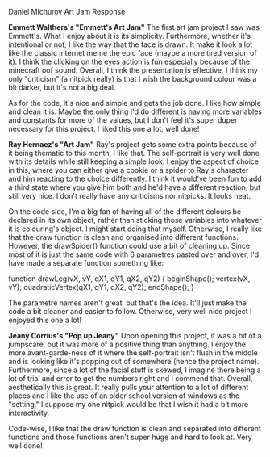 Daniel Michurov
Art Jam Response



**Emmett Walthers's "Emmett's Art Jam"**
  The first art jam project I saw was Emmett's. What I enjoy about it is its simplicity. Furthermore, whether it's intentional or not, I like the way that the face is drawn. It make it look a lot like the classic internet meme the epic face (maybe a more tired version of it). I think the clicking on the eyes action is fun especially because of the minecraft oof sound. Overall, I think the presentation is effective, I think my only "criticism" (a nitpick really) is that I wish the background colour was a bit darker, but it's not a big deal. 

  As for the code, it's nice and simple and gets the job done. I like how simple and clean it is. Maybe the only thing I'd do different is having more variables and constants for more of the values, but I don't feel it's super duper necessary for this project. I liked this one a lot, well done!

**Ray Hernaez's "Art Jam"**
  Ray's project gets some extra points because of it being thematic to this month, I like that. The self-portrait is very well done with its details while still keeping a simple look. I enjoy the aspect of choice in this, where you can either give a cookie or a spider to Ray's character and him reacting to the choice differently. I think it would've been fun to add a third state where you give him both and he'd have a different reaction, but still very nice. I don't really have any criticisms nor nitpicks. It looks neat.

  On the code side, I'm a big fan of having all of the different colours be declared in its own object, rather than sticking those variables into whatever it is colouring's object. I might start doing that myself. Otherwise, I really like that the draw function is clean and organised into different functions. However, the drawSpider() function could use a bit of cleaning up. Since most of it is just the same code with 6 parametres pasted over and over, I'd have made a separate function something like:

  function drawLeg(vX, vY, qX1, qY1, qX2, qY2)
  {
      beginShape();
      vertex(vX, vY);
      quadraticVertex(qX1, qY1, qX2, qY2);
      endShape();
  }
      
  The parametre names aren't great, but that's the idea. It'll just make the code a bit cleaner and easier to follow. Otherwise, very well nice project I enjoyed this one a lot!

**Jeany Corrius's "Pop up Jeany"**
  Upon opening this project, it was a bit of a jumpscare, but it was more of a positive thing than anything. I enjoy the more avant-garde-ness of it where the self-portrait isn't flush in the middle and is looking like it's popping out of somewhere (hence the project name). Furthermore, since a lot of the facial stuff is skewed, I imagine there being a lot of trial and error to get the numbers right and I commend that. Overall, aesthetically this is great. It really pulls your attention to a lot of different places and I like the use of an older school version of windows as the "setting." I suppose my one nitpick would be that I wish it had a bit more interactivity.

  Code-wise, I like that the draw function is clean and separated into different functions and those functions aren't super huge and hard to look at. Very well done!
